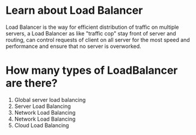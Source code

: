 <h1>Learn about Load Balancer</h1>
<p>
Load Balancer is the way for efficient distribution of traffic on multiple servers, a Load Balancer as like "traffic cop" stay front of server and routing, can control requests of client on all server for the most speed and performance and ensure that no server is overworked.
</p>
<h1>How many types of LoadBalancer are there?</h1>
<ol>
   <li>Global server load balancing</li>
   <li>Server Load Balancing</li>
   <li>Network Load Balancing</li>
   <li>Network Load Balancing</li>
   <li>Cloud Load Balancing</li>
</ol>
